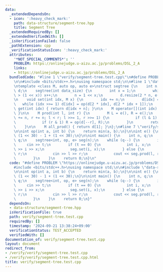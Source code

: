 ```yaml
---
data:
  _extendedDependsOn:
  - icon: ':heavy_check_mark:'
    path: data-structure/segment-tree.hpp
    title: Segment Tree
  _extendedRequiredBy: []
  _extendedVerifiedWith: []
  _isVerificationFailed: false
  _pathExtension: cpp
  _verificationStatusIcon: ':heavy_check_mark:'
  attributes:
    '*NOT_SPECIAL_COMMENTS*': ''
    PROBLEM: https://onlinejudge.u-aizu.ac.jp/problems/DSL_2_A
    links:
    - https://onlinejudge.u-aizu.ac.jp/problems/DSL_2_A
  bundledCode: "#line 1 \"verify/segment-tree.test.cpp\"\n#define PROBLEM \"https://onlinejudge.u-aizu.ac.jp/problems/DSL_2_A\"\
    \n\n#include <bits/stdc++.h>\nusing namespace std;\n\n#line 1 \"data-structure/segment-tree.hpp\"\
    \ntemplate <class M, auto op, auto e>\nstruct segtree {\n    int n;\n    vector<int>\
    \ d;\n    segtree(int data_size) {\n        int x = 1;\n        while (data_size\
    \ > (1 << x)) x++;\n        n = 1 << x;\n        d.resize(2 * n, e());\n    }\n\
    \n    void set(int idx, M x) {\n        idx += n;\n        d[idx] = x;\n     \
    \   while (idx >>= 1) d[idx] = op(d[2 * idx], d[2 * idx + 1]);\n    }\n\n    M\
    \ get(int idx) { return d[idx + n]; }\n\n    M operator[](int idx) { return get(idx);\
    \ }\n\n    M prod(int l, int r) {\n        M L = e(), R = e();\n        for (l\
    \ += n, r += n; l < r; l >>= 1, r >>= 1) {\n            if (l & 1) L = op(L, d[l++]);\n\
    \            if (r & 1) R = op(d[--r], R);\n        }\n        return op(L, R);\n\
    \    }\n\n    M all_prod() { return d[1]; }\n};\n#line 7 \"verify/segment-tree.test.cpp\"\
    \n\nint op(int a, int b) {\n    return min(a, b);\n}\n\nint e() {\n    return\
    \ (1 << 30) - 1 + (1 << 30);\n}\n\nint main() {\n    int n, q;\n    cin >> n >>\
    \ q;\n    segtree<int, op, e> seg(n);\n    while (q--) {\n        int t;\n   \
    \     cin >> t;\n        if (t == 0) {\n            int i, x;\n            cin\
    \ >> i >> x;\n            seg.set(i, x);\n        } else {\n            int l,\
    \ r;\n            cin >> l >> r;\n            cout << seg.prod(l, r + 1) << endl;\n\
    \        }\n    }\n    return 0;\n}\n"
  code: "#define PROBLEM \"https://onlinejudge.u-aizu.ac.jp/problems/DSL_2_A\"\n\n\
    #include <bits/stdc++.h>\nusing namespace std;\n\n#include \"data-structure/segment-tree.hpp\"\
    \n\nint op(int a, int b) {\n    return min(a, b);\n}\n\nint e() {\n    return\
    \ (1 << 30) - 1 + (1 << 30);\n}\n\nint main() {\n    int n, q;\n    cin >> n >>\
    \ q;\n    segtree<int, op, e> seg(n);\n    while (q--) {\n        int t;\n   \
    \     cin >> t;\n        if (t == 0) {\n            int i, x;\n            cin\
    \ >> i >> x;\n            seg.set(i, x);\n        } else {\n            int l,\
    \ r;\n            cin >> l >> r;\n            cout << seg.prod(l, r + 1) << endl;\n\
    \        }\n    }\n    return 0;\n}"
  dependsOn:
  - data-structure/segment-tree.hpp
  isVerificationFile: true
  path: verify/segment-tree.test.cpp
  requiredBy: []
  timestamp: '2024-09-21 13:38:24+09:00'
  verificationStatus: TEST_ACCEPTED
  verifiedWith: []
documentation_of: verify/segment-tree.test.cpp
layout: document
redirect_from:
- /verify/verify/segment-tree.test.cpp
- /verify/verify/segment-tree.test.cpp.html
title: verify/segment-tree.test.cpp
---
```

